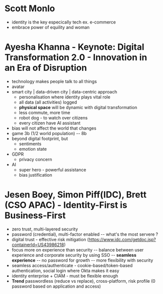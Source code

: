 
# Scott Monlo
- identity is the key especically tech ex. e-commerce 
- embrace power of equility and woman 
  





# Ayesha Khanna - Keynote: Digital Transformation 2.0 - Innovation in an Era of Disruption
- technology makes people talk to all things
- avatar 
- smart city | data-driven city | data-centric approach
  - personalisation where identity plays vital role
  - all data (all activities) logged 
  - **physical space** will be dynamic with digital transformation
  - less commute, more time
  - robot dog - to watch over citizens
  - every citizen have AI assistant
- bias will not affect the world that changes
- game 3b (1/2 world population) -- 8b 
- beyond digital footprint, but
  - sentiments 
  - emotion state 
- GDPR
  - privacy concern
- AI 
  - super hero - powerful assistance
  - bias justification

# Jesen Boey, Simon Piff(IDC), Brett (CSO APAC) - Identity-First is Business-First
- zero trust, multi-layered security 
- password (credential), multi-factor enabled -- what's the most servere ?
- digital trust - effective risk mitigation (https://www.idc.com/getdoc.jsp?containerId=US43986218)
- focus more on experience than security -- balance between user experience and corporate security by using SSO -- **seamless experience** -- no password for growth -- more flexibility with security 
- seamless access/authenticate - cookie-based/token-based authentication, social login where Okta makes it easy
- identity enterprise + CIAM - must be flexible enough
- **Trend** passwordless (reduce vs replace), cross-platform, risk profile (0 password based on application and access)
